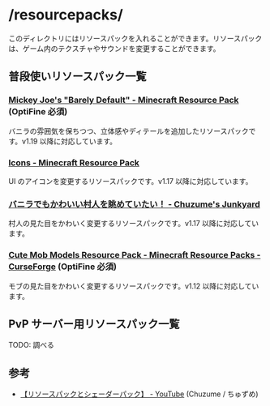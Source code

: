 # /resourcepacks/

このディレクトリにはリソースパックを入れることができます。リソースパックは、ゲーム内のテクスチャやサウンドを変更することができます。

## 普段使いリソースパック一覧

### **[Mickey Joe's "Barely Default" - Minecraft Resource Pack](https://modrinth.com/resourcepack/mickey-joes-relatively-improved-default/)** (OptiFine 必須)

バニラの雰囲気を保ちつつ、立体感やディテールを追加したリソースパックです。v1.19 以降に対応しています。

### **[Icons - Minecraft Resource Pack](https://modrinth.com/resourcepack/icons)**

UI のアイコンを変更するリソースパックです。v1.17 以降に対応しています。

### **[バニラでもかわいい村人を眺めていたい！ - Chuzume's Junkyard](https://chuzume.hatenablog.jp/entry/vani_vani_cute_villagers)**

村人の見た目をかわいく変更するリソースパックです。v1.17 以降に対応しています。

### **[Cute Mob Models Resource Pack - Minecraft Resource Packs - CurseForge](https://www.curseforge.com/minecraft/texture-packs/cute-mob-models-resource-pack)** (OptiFine 必須)

モブの見た目をかわいく変更するリソースパックです。v1.12 以降に対応しています。

## PvP サーバー用リソースパック一覧

TODO: 調べる

## 参考

- [【リソースパックとシェーダーパック】 - YouTube](https://www.youtube.com/playlist?list=PLyzONVwmGHUC7_7LhDLjfHYMAwvEXCJCw) (Chuzume / ちゅずめ)
